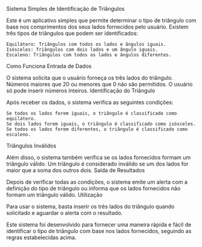 Sistema Simples de Identificação de Triângulos

Este é um aplicativo simples que permite determinar o tipo de triângulo com base nos comprimentos dos seus lados fornecidos pelo usuário. Existem três tipos de triângulos que podem ser identificados:

    Equilátero: Triângulos com todos os lados e ângulos iguais.
    Isósceles: Triângulos com dois lados e um ângulo iguais.
    Escaleno: Triângulos com todos os lados e ângulos diferentes.

Como Funciona
Entrada de Dados

O sistema solicita que o usuário forneça os três lados do triângulo. Números maiores que 20 ou menores que 0 não são permitidos. O usuário só pode inserir números inteiros.
Identificação do Triângulo

Após receber os dados, o sistema verifica as seguintes condições:

    Se todos os lados forem iguais, o triângulo é classificado como equilátero.
    Se dois lados forem iguais, o triângulo é classificado como isósceles.
    Se todos os lados forem diferentes, o triângulo é classificado como escaleno.

Triângulos Inválidos

Além disso, o sistema também verifica se os lados fornecidos formam um triângulo válido. Um triângulo é considerado inválido se um dos lados for maior que a soma dos outros dois.
Saída de Resultados

Depois de verificar todas as condições, o sistema emite um alerta com a definição do tipo de triângulo ou informa que os lados fornecidos não formam um triângulo válido.
Utilização

Para usar o sistema, basta inserir os três lados do triângulo quando solicitado e aguardar o alerta com o resultado.

Este sistema foi desenvolvido para fornecer uma maneira rápida e fácil de identificar o tipo de triângulo com base nos lados fornecidos, seguindo as regras estabelecidas acima.
